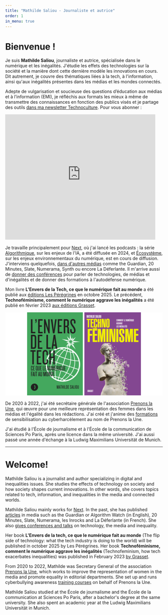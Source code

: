 ```yaml
---
title: "Mathilde Saliou - Journaliste et autrice"
order: 1
in_menu: true
---
```

# Bienvenue !

Je suis **Mathilde Saliou**, journaliste et autrice, spécialisée dans le numérique et les inégalités. J'étudie les effets des technologies sur la société et la manière dont cette dernière modèle les innovations en cours. Dit autrement, je couvre des thématiques liées à la tech, à l'information, ainsi qu'aux inégalités présentes dans les médias et les mondes connectés.

Adepte de vulgarisation et soucieuse des questions d’éducation aux médias et à l’information (EMI), je réfléchis aux formats les mieux à même de transmettre des connaissances en fonction des publics visés et je partage des outils [dans ma newsletter Technoculture](https://technoculture.kessel.media?source_type=social_network). Pour vous abonner :

<iframe
  src="https://technoculture.kessel.media/iframe"
  width="480"
  height="400"
  frameborder="0"
  scrolling="no"
>
</iframe>

Je travaille principalement pour [Next](https://next.ink/public-profile/?id=54), où j'ai lancé les podcasts : la série [Algorithmique](https://next.ink/podcast/algorithmique-next-lance-son-premier-podcast/), sur les enjeux de l'IA, a été diffusée en 2024, et [Écosystème](https://next.ink/podcast/next-lance-ecosysteme-une-nouvelle-serie-audio-sur-les-enjeux-environnementaux-du-numerique/), sur les enjeux environnementaux du numérique, est en cours de diffusion. J'interviens quelquefois, [dans d'autres médias](https://mathildesaliou.com/portfolio.html) comme the Guardian, 20 Minutes, Slate, Numerama, Synth ou encore La Déferlante. Il m'arrive aussi de [donner des conférences](https://mathildesaliou.com/evenements.html) pour parler de technologies, de médias et d'inégalités et de donner des formations à l'autodéfense numérique.

Mon livre **L'Envers de la Tech, ce que le numérique fait au monde** a été publié aux [éditions Les Pérégrines](https://editionslesperegrines.fr/fr/books/lenvers-de-la-tech) en octobre 2025. Le précédent,  **Technoféminisme, comment le numérique aggrave les inégalités** a été publié en février 2023 [aux éditions Grasset](https://www.grasset.fr/livres/technofeminisme-9782246828822).

![Couvertures L'Envers de la Tech et Technoféminisme](https://github.com/mathildsl/mathildesaliou/blob/main/images/TechnoFem_EnversTech_Saliou.png)

De 2020 à 2022, j'ai été secrétaire générale de l'association [Prenons la Une](https://prenonslaune.fr/), qui œuvre pour une meilleure représentation des femmes dans les médias et l'égalité dans les rédactions. J'ai créé et j'anime des [formations](https://prenonslaune.fr/2020/11/cyberharcelement-journaliste/) de sensibilisation au cyberharcèlement au nom de Prenons la Une.

J'ai étudié à l'École de journalisme et à l'École de la communication de Sciences Po Paris, après une licence dans la même université. J'ai aussi passé une année d'échange à la Ludwig Maximilians Universität de Munich.

---------
# Welcome!

Mathilde Saliou is a journalist and author specializing in digital and inequalities issues. She studies the effects of technology on society and how society shapes current innovations. In other words, she covers topics related to tech, information, and inequalities in the media and connected worlds.

Mathilde Saliou mainly works for [Next](https://next.ink/). In the past, she has published [articles](https://mathildesaliou.com/portfolio.html) in media such as the Guardian or Algorithm Watch (in English), 20 Minutes, Slate, Numerama, les Inrocks and La Déferlante (in French). She also [gives conferences and talks](https://mathildesaliou.com/evenements.html) on technology, the media and inequality.

Her book __L'Envers de la tech, ce que le numérique fait au monde__ (The flip side of technology: what the tech industry is doing to the world) will be published in october 2025 by Les Pérégrines. Her book __Technoféminisme, comment le numérique aggrave les inégalités__ (Technofeminism, how tech exacerbates inequalities) was published in February 2023 [by Grasset](https://www.grasset.fr/livres/technofeminisme-9782246828822).

From 2020 to 2022, Mathilde was Secretary General of the association [Prenons la Une](https://prenonslaune.fr/), which works to improve the representation of women in the media and promote equality in editorial departments. She set up and runs cyberbullying awareness [training courses](https://prenonslaune.fr/2020/11/cyberharcelement-journaliste/) on behalf of Prenons la Une.

Mathilde Saliou studied at the École de journalisme and the École de la communication at Sciences Po Paris, after a bachelor's degree at the same university. She also spent an academic year at the Ludwig Maximilians Universität in Munich.
<a rel="me" style="color:white;" href="https://piaille.fr/@mathildesaliou">Mastodon</a> 